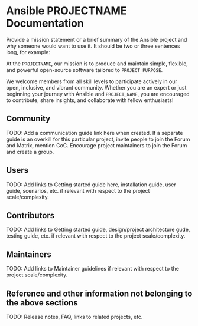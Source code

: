 # Ansible PROJECTNAME Documentation

Provide a mission statement or a brief summary of the Ansible project and why someone would want to use it.
It should be two or three sentences long, for example:

At the `PROJECTNAME`, our mission is to produce and maintain simple, flexible,
and powerful open-source software tailored to `PROJECT_PURPOSE`.

We welcome members from all skill levels to participate actively in our open, inclusive, and vibrant community.
Whether you are an expert or just beginning your journey with Ansible and `PROJECT_NAME`,
you are encouraged to contribute, share insights, and collaborate with fellow enthusiasts!

## Community

TODO: Add a communication guide link here when created. If a separate guide is an overkill for this particular project, invite people to join the Forum and Matrix, mention CoC. Encourage project maintainers to join the Forum and create a group.

## Users

TODO: Add links to Getting started guide here, installation guide, user guide, scenarios, etc. if relevant with respect to the project scale/complexity.

## Contributors

TODO: Add links to Getting started guide, design/project architecture gude, testing guide, etc. if relevant with respect to the project scale/complexity.

## Maintainers

TODO: Add links to Maintainer guidelines if relevant with respect to the project scale/complexity.

## Reference and other information not belonging to the above sections

TODO: Release notes, FAQ, links to related projects, etc.

